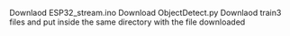 Downlaod ESP32_stream.ino
Download ObjectDetect.py
Downlaod train3 files and put inside the same directory with the file downloaded
